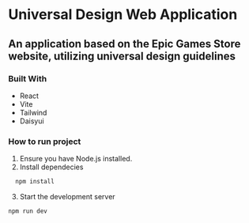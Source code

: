 # Universal Design Web Application

## An application based on the Epic Games Store website, utilizing universal design guidelines

### Built With

- React
- Vite
- Tailwind
- Daisyui

### How to run project

1. Ensure you have Node.js installed.
2. Install dependecies

```sh
  npm install
```

3. Start the development server

```sh
npm run dev
```
